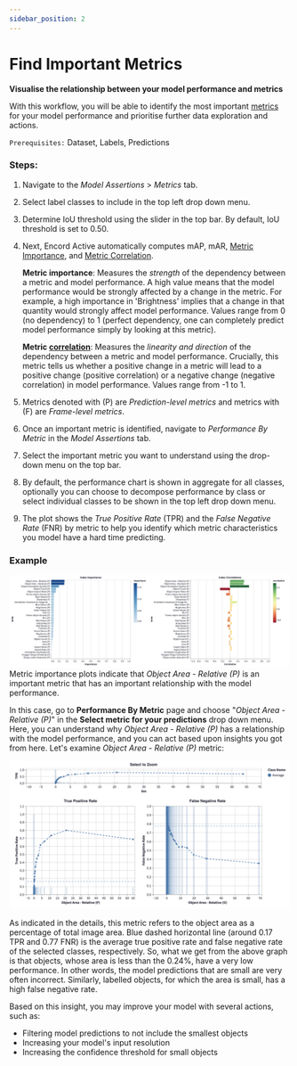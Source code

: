 ```yaml
---
sidebar_position: 2
---
```


# Find Important Metrics

**Visualise the relationship between your model performance and metrics**


With this workflow, you will be able to identify the most important [metrics](/category/metrics) for your model performance and prioritise further data exploration and actions.

 `Prerequisites:` Dataset, Labels, Predictions 
  
### Steps:
1. Navigate to the _Model Assertions_ > _Metrics_ tab.
2. Select label classes to include in the top left drop down menu.
3. Determine IoU threshold using the slider in the top bar. By default, IoU threshold is set to 0.50.  
4. Next, Encord Active automatically computes mAP, mAR, [Metric Importance](/pages/model-assertions/metrics), and 
[Metric Correlation](/pages/model-assertions/metrics).   
    
   **Metric importance**: Measures the *strength* of the dependency between a metric and model 
                    performance. A high value means that the model performance would be strongly affected by 
                    a change in the metric. For example, a high importance in 'Brightness' implies that a change 
                    in that quantity would strongly affect model performance. Values range from 0 (no dependency) 
                    to 1 (perfect dependency, one can completely predict model performance simply by looking 
                    at this metric).  

   **Metric [correlation](https://en.wikipedia.org/wiki/Correlation)**: Measures the *linearity 
                       and direction* of the dependency between a metric and model performance. 
                       Crucially, this metric tells us whether a positive change in a metric 
                       will lead to a positive change (positive correlation) or a negative change (negative correlation) 
                       in model performance. Values range from -1 to 1.
5. Metrics denoted with (P) are _Prediction-level metrics_ and metrics with (F) are _Frame-level metrics_. 
6. Once an important metric is identified, navigate to _Performance By Metric_ in the _Model Assertions_ tab.
7. Select the important metric you want to understand using the drop-down menu on the top bar. 
8. By default, the performance chart is shown in aggregate for all classes, optionally you can choose to decompose performance by class or select individual classes to be shown in the top left drop down menu.
9. The plot shows the _True Positive Rate_ (TPR) and the _False Negative Rate_ (FNR) by metric to help you identify which metric characteristics you model have a hard time predicting.

### Example

![metric_importance](../../images/index_importance.png)
Metric importance plots indicate that _Object Area - Relative (P)_ is an important metric that has an important relationship 
with the model performance.

In this case, go to **Performance By Metric** page and choose "_Object Area - Relative (P)_" in the **Select metric for your predictions** drop down menu. 
Here, you can understand why _Object Area - Relative (P)_ has a relationship with the model performance, and you can act based upon insights you got from here. 
Let's examine _Object Area - Relative (P)_ metric:

![metric_importance](../../images/object_area_relative_performance.png)

As indicated in the details, this metric refers to the object area as a percentage of total image area. 
Blue dashed horizontal line (around 0.17 TPR and 0.77 FNR) is the average true positive rate and false negative rate of the selected classes, respectively. 
So, what we get from the above graph is that objects, whose area is less than the 0.24%, have a very low performance. 
In other words, the model predictions that are small are very often incorrect.
Similarly, labelled objects, for which the area is small, has a high false negative rate.

Based on this insight, you may improve your model with several actions, such as:
- Filtering model predictions to not include the smallest objects
- Increasing your model's input resolution
- Increasing the confidence threshold for small objects
